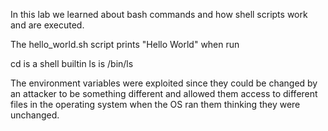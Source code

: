 In this lab we learned about bash commands and how shell scripts work and are executed.

The hello_world.sh script prints "Hello World" when run

cd is a shell builtin
ls is /bin/ls

The environment variables were exploited since they could be changed by an attacker
to be something different and allowed them access to different files in the operating
system when the OS ran them thinking they were unchanged.

